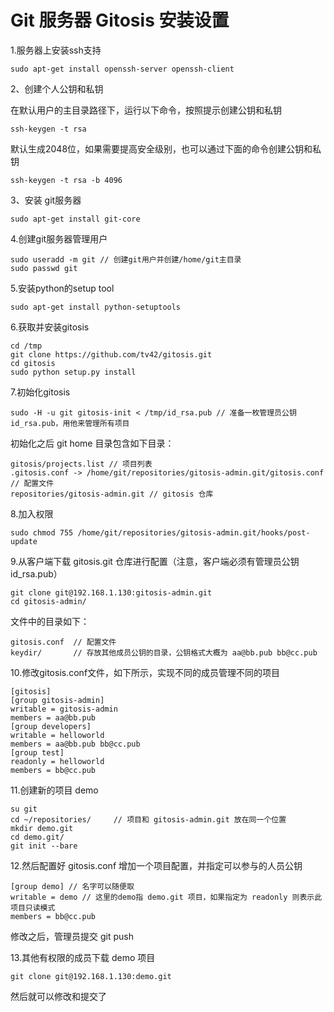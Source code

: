 # Git 服务器 Gitosis 安装设置
1.服务器上安装ssh支持
```
sudo apt-get install openssh-server openssh-client
```
2、创建个人公钥和私钥

在默认用户的主目录路径下，运行以下命令，按照提示创建公钥和私钥
```
ssh-keygen -t rsa
```
默认生成2048位，如果需要提高安全级别，也可以通过下面的命令创建公钥和私钥
```
ssh-keygen -t rsa -b 4096
```

3、安装 git服务器
```
sudo apt-get install git-core
```

4.创建git服务器管理用户
```
sudo useradd -m git // 创建git用户并创建/home/git主目录
sudo passwd git
```
5.安装python的setup tool
```
sudo apt-get install python-setuptools
```
6.获取并安装gitosis
```
cd /tmp
git clone https://github.com/tv42/gitosis.git
cd gitosis
sudo python setup.py install
```
7.初始化gitosis
```
sudo -H -u git gitosis-init < /tmp/id_rsa.pub // 准备一枚管理员公钥 id_rsa.pub，用他来管理所有项目
```
初始化之后 git home 目录包含如下目录：
```
gitosis/projects.list // 项目列表
.gitosis.conf -> /home/git/repositories/gitosis-admin.git/gitosis.conf // 配置文件
repositories/gitosis-admin.git // gitosis 仓库
```
8.加入权限
```
sudo chmod 755 /home/git/repositories/gitosis-admin.git/hooks/post-update
```
9.从客户端下载 gitosis.git 仓库进行配置（注意，客户端必须有管理员公钥 id_rsa.pub）
```
git clone git@192.168.1.130:gitosis-admin.git
cd gitosis-admin/
```
文件中的目录如下：
```
gitosis.conf  // 配置文件
keydir/       // 存放其他成员公钥的目录，公钥格式大概为 aa@bb.pub bb@cc.pub
```
10.修改gitosis.conf文件，如下所示，实现不同的成员管理不同的项目
```
[gitosis]
[group gitosis-admin]
writable = gitosis-admin
members = aa@bb.pub
[group developers]
writable = helloworld
members = aa@bb.pub bb@cc.pub
[group test] 
readonly = helloworld
members = bb@cc.pub
```
11.创建新的项目 demo
```
su git
cd ~/repositories/     // 项目和 gitosis-admin.git 放在同一个位置
mkdir demo.git
cd demo.git/
git init --bare
```
12.然后配置好 gitosis.conf 增加一个项目配置，并指定可以参与的人员公钥
```
[group demo] // 名字可以随便取
writable = demo // 这里的demo指 demo.git 项目，如果指定为 readonly 则表示此项目只读模式
members = bb@cc.pub
```
修改之后，管理员提交 git push

13.其他有权限的成员下载 demo 项目
```
git clone git@192.168.1.130:demo.git
```
然后就可以修改和提交了